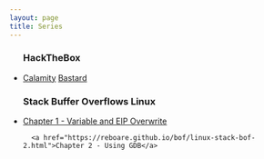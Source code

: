 ```yaml
---
layout: page
title: Series
---
```

<ul class="posts">
  <h3>HackTheBox</h3>
  <li itemscope>
      <a href="https://reboare.github.io/hackthebox/calamity.html">Calamity</a>
      <a href="https://reboare.github.io/hackthebox/htb-bastard.html">Bastard</a>
   </li>

  <h3>Stack Buffer Overflows Linux</h3>
  <li itemscope>
      <a href="https://reboare.github.io/bof/linux-stack-bof-1.html">Chapter 1 - Variable and EIP Overwrite</a>  
  
      <a href="https://reboare.github.io/bof/linux-stack-bof-2.html">Chapter 2 - Using GDB</a>
   </li>
</ul>
